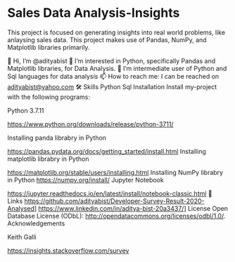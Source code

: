 # Sales Data Analysis-Insights
This project is focused on generating insights into real world problems, like anlaysing sales data. This project makes use of Pandas, NumPy, and Matplotlib libraries primarily. 

👋 Hi, I’m @adityabist
👀 I’m interested in Python, specifically Pandas and Matplotlib libraries, for Data Analysis.
🌱 I’m intermediate user of Python and Sql languages for data analysis
📫 How to reach me: I can be reached on adityabist@yahoo.com
🛠 Skills
Python
Sql
Installation
Install my-project with the following programs:

Python 3.7.11

https://www.python.org/downloads/release/python-3711/

Installing panda librabry in Python

https://pandas.pydata.org/docs/getting_started/install.html
Installing matplotlib librabry in Python

https://matplotlib.org/stable/users/installing.html Installing NumPy librabry in Python
https://numpy.org/install/
Jupyter Notebook

https://jupyter.readthedocs.io/en/latest/install/notebook-classic.html
🔗 Links
https://github.com/adityabist/Developer-Survey-Result-2020-Analysed]
https://www.linkedin.com/in/aditya-bist-20a3437/]
License
Open Database License (ODbL): http://opendatacommons.org/licenses/odbl/1.0/.
Acknowledgements

Keith Galli

https://insights.stackoverflow.com/survey

